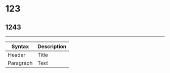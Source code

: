 # 123
## 1243
---
| Syntax      | Description |
| ----------- | ----------- |
| Header      | Title       |
| Paragraph   | Text        |
